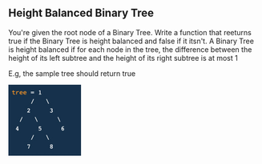 ## Height Balanced Binary Tree

You're given the root node of a Binary Tree. Write a function that reeturns true if the Binary Tree
is height balanced and false if it itsn't.
A Binary Tree is height balanced if for each node in the tree, the difference between the height of its
left subtree and the height of its right subtree is at most 1

E.g, the sample tree should return true

![sampole](./sample.jpg)
